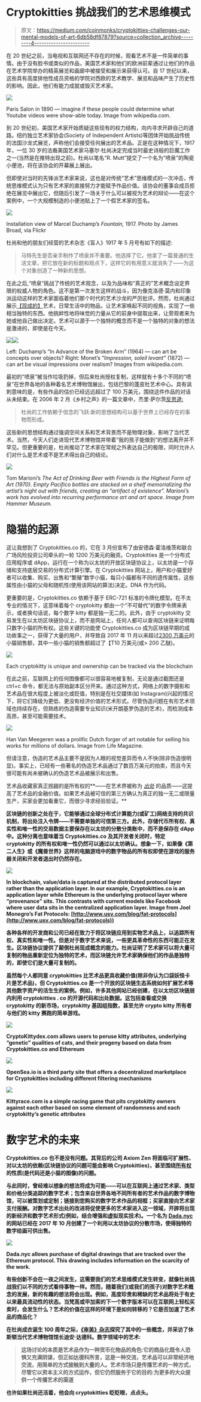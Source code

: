 # Cryptokitties 挑战我们的艺术思维模式

> 原文：<https://medium.com/coinmonks/cryptokitties-challenges-our-mental-models-of-art-6db58df87879?source=collection_archive---------4----------------------->

在 20 世纪之前，当电视和互联网还不存在的时候，观看艺术不是一件简单的事情。由于没有脸书或类似的作品，美国艺术家和他们的欧洲前辈通过让他们的作品在艺术学院举办的精英展览和画廊中被接受和展示来获得认可。自 17 世纪以来，这些具有高度排他性成员资格的学院对西欧的艺术教学、展览和品味产生了历史性的影响。因此，他们有能力成就或毁灭艺术家。

![](img/1e002c0983442b248885da36c977cedd.png)

Paris Salon in 1890 — imagine if these people could determine what Youtube videos were show-able today. Image from wikipedia.com.

到 20 世纪初，美国艺术家开始质疑这些现有的权力结构，向内寻求开辟自己的道路。纽约独立艺术家协会(Society of Independent Artists)等团体开始挑战传统的法国沙龙式展览，声称他们会接受任何展出的艺术品。正是在这种情况下，1917 年，一位 30 岁的法裔美国艺术家马塞尔·杜尚决定完成当时最史诗般的巨魔工作之一(当然是在推特出现之前)。杜尚以笔名“R. Mutt”提交了一个名为“喷泉”的陶瓷小便池，将在该协会的开幕展上展出。

但即使对当时的先锋派艺术家来说，这也是对传统“艺术”思维模式的一次冲击，传统思维模式认为只有艺术家的直接努力才能赋予作品价值。该协会的董事会成员拒绝在展览中展出它，但随后引发了一场关于什么可以被视为艺术的辩论——在这个案例中，一个大规模制造的小便池贴上了一个假艺术家的签名。

![](img/091134c12b52b389f337f80b37ceb9f4.png)

Installation view of Marcel Duchamp’s *Fountain,* 1917\. Photo by James Broad, via Flickr

杜尚和他的朋友们经营的艺术杂志《盲人》1917 年 5 月号有如下的描述:

> 马特先生是否亲手制作了喷泉并不重要。他选择了它。他拿了一篇普通的生活文章，把它放在新的标题和观点下，这样它的有用意义就消失了——为这个对象创造了一种新的思想。

在此之后,“喷泉”挑战了传统的艺术观念，以及为品味和“真正的”艺术概念设定界限的权威人物的角色。这不是第一次发生这样的战斗，因为像克洛德·莫内和印象派运动这样的艺术家面临着他们那个时代的艺术沙龙的严厉批评。然而，杜尚通过展示[【现成的】](https://www.moma.org/learn/moma_learning/themes/dada/marcel-duchamp-and-the-readymade)艺术，日常生活中的物品，让艺术家唤起不同的视角，实现了一些相当独特的东西。他挑衅性地将味觉的力量从它的前身中提取出来，让旁观者来为她或他自己做出决定。艺术可以源于一个独特的概念而不是一个独特的对象的想法是激进的，即使是在今天。

![](img/14328cfda5371ff789008f2dd05396d5.png)![](img/66dd11a4d9ac0c043679c27a5a35e248.png)

Left: Duchamp’s “In Advance of the Broken Arm” (1964) — can art be concepts over objects? Right: Monet’s “*Impression, soleil levant”* (1872) — can art be visual impressions over realism? Images from wikipedia.com.

最初的“喷泉”被当作垃圾扔掉，但后来杜尚授权复制，这样就有十多个不同的“喷泉”在世界各地的各种着名艺术博物馆展出，包括巴黎的蓬皮杜艺术中心。具有讽刺意味的是，有些作品的估价已经远远超过了 100 万美元，围绕这件作品的对话从未结束。在 2006 年 2 月《乡村之声》的一篇文章中，杰里·萨尔茨[反思道:](https://www.villagevoice.com/2006/02/21/idol-thoughts/)

> 杜尚的工作依赖于信念的飞跃:新的思想结构可以基于世界上已经存在的事物而形成。

这些新的思想结构通过强调空间关系和艺术背景而不是物理对象，影响了当代艺术。当然，今天人们走进现代艺术博物馆并带着“我的孩子能做到”的想法离开并不罕见。但更重要的是，杜尚推动了艺术家在常规之外表达自己的极限，同时允许人们对什么是艺术或不是艺术得出自己的结论。

![](img/8db0c77bda9643a6eac16afe8ace9bbe.png)

Tom Marioni’s *The Act of Drinking Beer with Friends is the Highest Form of Art (1970). Empty Pacifico bottles are stacked on a shelf memorializing the artist’s night out with friends, creating an “artifact of existence”. Marioni’s work has evolved into recurring performance art and art space. Image from Hammer Museum.*

# 隐猫的起源

这让我想到了 Cryptokitties.co 的，它在 3 月份宣布了由安德森·霍洛维茨和联合广场风险投资公司牵头的一轮 1200 万美元的融资。Cryptokitties 是一个分布式应用程序或 dApp，运行在一个称为以太坊的开放区块链协议上，以太坊是一个存储和支持底层交易的分布式计算引擎。在 Cryptokitties 网站上，用户和小猫爱好者可以收集、购买、出售和“繁殖”数字小猫，每只小猫都有不同的遗传属性，这些属性由小猫的父母和随机性(使用该网站的算法)决定。DNA 作为代码。

更重要的是，Cryptokitties.co 依赖于基于 ERC-721 标准的令牌化模型。在不太专业的情况下，这意味着每个 cryptokitty 都由一个“不可替代”的数字令牌来表示，或者换句话说，每个数字 kitty 都是独一无二的。此外，由于 cryptokitty 交易发生在以太坊区块链协议上，而不是网站上，任何人都可以查询区块链来证明每只数字小猫的所有权。这些关键的功能使 Cryptokitties.co 成为区块链早期的成功故事之一，获得了大量的用户，并导致自 2017 年 11 月以来超过[2300 万美元](https://kittysales.co/)的小猫销售额，其中一些小猫的销售额超过了【T10 万美元(或> 200 乙醚)。

![](img/1a5bc8012ef89215ab2198a66c9323b3.png)

Each cryptokitty is unique and ownership can be tracked via the blockchain

在此之前，互联网上的任何图像都可以很容易地被复制，无论是通过截图还是 ctrl+c 命令，都无法与原始副本区分开来。通过这种方式，网络上的数字摄影和艺术品在很大程度上被淡化或贬值，特别是在社交媒体(如 Instagram)兴起的情况下，将它们降级为更低、更没有经济价值的艺术形式。尽管伪造问题在有形艺术领域也持续存在，但熟练的伪造需要专业知识(米开朗基罗伪造的艺术)，而检测成本高昂，甚至可能需要技术。

![](img/d46fb65f0b9f4ffc7fb401b9f4732884.png)

Han Van Meegeren was a prolific Dutch forger of art notable for selling his works for millions of dollars. Image from Life Magazine.

但请注意，伪造的艺术品主要不是因为人眼的视觉差异而令人不快(除非伪造很明显)。事实上，已经有一些著名的伪造艺术品通过了数百万美元的拍卖，而且今天很可能有尚未被确认的伪造艺术品被展示和出售。

艺术品收藏家真正觊觎的是所有权的**——在艺术界被称为 [*出处*](https://en.wikipedia.org/wiki/Provenance) 的品质——这提高了艺术品的金融价值。如果艺术品被可信的第三方确认为真正的独一无二或限量生产，买家会更加看重它，而很少寻求经验验证。**

**区块链的创新之处在于，它能够通过全球分布式计算能力(或矿工)网络支持的共识机制，将出处注入令牌——不需要单独的可信第三方。此外，存储代币所有权、真实性和唯一性的交易数据主要保存在以太坊的分散分类账中，而不是保存在 dApp 中。这种分离也意味着当 Cryptokitties.co 及其开发者关闭时，特定 cryptokitty 的所有权和唯一性仍然可以通过以太坊确认。想象一下，如果像《第二人生》或《魔兽世界》这样的电脑游戏中的数字物品的所有权即使在游戏的服务器关闭和开发者退出时仍然存在。**

**![](img/dd0ee64d7d680e9d817bdeace7e33788.png)**

**In blockchain, value/data is captured at the distributed protocol layer rather than the application layer. In our example, Cryptokitties.co is an application layer while Ethereum is the underlying protocol layer where “provenance” sits. This contrasts with current models like Facebook where user data sits in the centralized application layer. Image from Joel Monegro’s Fat Protocols: [http://www.usv.com/blog/fat-protocols](http://www.usv.com/blog/fat-protocols))**

**各种各样的开发商和公司已经在致力于将区块链应用到实物艺术品上，以追踪所有权、真实性和唯一性。但是对于数字艺术来说，一些更具革命性的东西可能正在发生。区块链协议提供了颠倒杜尚现成概念的能力。杜尚证明了艺术家可以将大量可复制的物品重新定位为独特的艺术，而区块链允许艺术家确保他们的作品是独特的，即使它们是大量可复制的。**

**虽然每个人都同意 cryptokitties 比艺术品更具收藏价值(除非你认为口袋妖怪卡片是艺术品)，但 Cryptokitties.co 是一个开放的区块链生态系统如何扩展艺术等其他数字资产的活生生的案例。例如，许多其他网站已经创建，在以太坊区块链层内利用 cryptokitties . co 的开源代码和出处数据。这包括查看或交换 cryptokitty 的新市场，cryptokitty 基因组指数，甚至允许 crypto kitty 所有者与他们的 kitty 赛跑的简单游戏。**

**![](img/930b6ef04f8a4d74589c9c1212a6d2cd.png)**

**CryptoKittydex.com allows users to peruse kitty attributes, underlying “genetic” qualities of cats, and their progeny based on data from Cryptokitties.co and Ethereum**

**![](img/13f0140185ff3c40b478e6e253a71e04.png)**

**OpenSea.io is a third party site that offers a decentralized marketplace for Cryptokitties including different filtering mechanisms**

**![](img/d4df2e54d1dc93a417116f6f84dbc0a6.png)**

**Kittyrace.com is a simple racing game that pits cryptokitty owners against each other based on some element of randomness and each cryptokitty’s genetic attributes**

# ****数字艺术的未来****

**Cryptokitties.co 也不是没有问题。其背后的公司 Axiom Zen 将面临可扩展性、对以太坊的依赖(区块链协议的问题可能会影响 Cryptokitties)，甚至围绕[所有权](/@gmcmullen/do-you-really-own-your-cryptokitties-d2731d3491a9)的性质(是代码还是小猫的图像)的问题。**

**与此同时，曾经难以想象的想法将成为可能——可以在互联网上通过艺术家、类型和价格分类追踪的数字艺术；包含来自世界各地不同所有者的艺术作品的数字博物馆，可以被策划或定制；链接到您购买的数字艺术作品的相框；买家直接向艺术家支付报酬。对数字艺术出处的改进将促使更多的艺术家进入这一领域，开辟将出现的新经济和数字艺术形式(例如，结合增强和虚拟现实技术)。一个名为 [Dada.nyc](https://dada.nyc/artgallery) 的网站已经在 2017 年 10 月创建了一个利用以太坊协议的分散市场，使得独特的数字绘画可供出售。**

**![](img/150847d854a67aa5ab443b16dc00de14.png)**

**Dada.nyc allows purchase of digital drawings that are tracked over the Ethereum protocol. This drawing includes information on the scarcity of the work.**

**有些创新不会在一夜之间发生，这需要我们的艺术思维模式发生转变，就像杜尚挑战我们以不同的方式看待事物一样。然而，随着我们(或我们的孩子)对数字艺术概念的发展，新的有趣的想法将会出现。例如，高度珍贵和稀缺的艺术品将处于有史以来最具流动性的状态。当梵高或毕加索的下一个数字版本可以在互联网上轻松买卖时，会发生什么？艺术的价值在这样的环境下是如何转移的？它是否加速了艺术品的商品化？**

**在杜尚成衣诞生 100 周年之际，[《审美》杂志](http://www.aestheticamagazine.com/is-the-readymade-still-revolutionary/)探究了其中的一些概念，并采访了休斯顿当代艺术博物馆馆长迪安·达德科。数字领域中的艺术:**

> **这场讨论的本质是艺术品作为一种货币化物品的角色:它的商品化既令人恐惧又充满阴谋，但正如达德科所言，这是一种交流，艺术品可以非常经济地交流，用简单的方式接触到大量的人。艺术市场只是传播艺术的一种方式，尽管它以资本主义的方式运作，但它仍然服务于它的目的:为更多的大众提供一个传播艺术的渠道**

**也许如果杜尚还活着，他会向 cryptokitties 眨眨眼，点点头。**